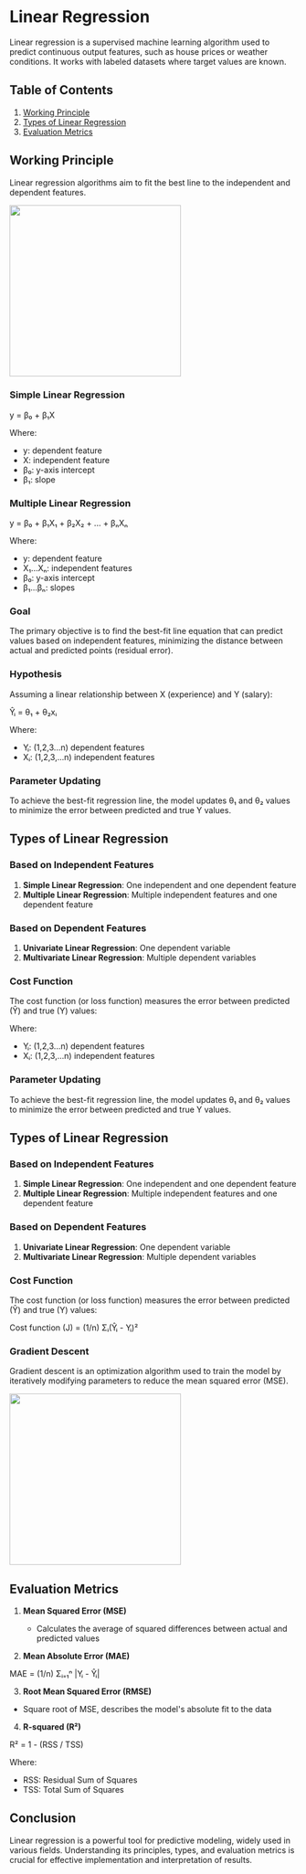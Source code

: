 # Linear Regression

Linear regression is a supervised machine learning algorithm used to predict continuous output features, such as house prices or weather conditions. It works with labeled datasets where target values are known.

## Table of Contents
1. [Working Principle](#working-principle)
2. [Types of Linear Regression](#types-of-linear-regression)
3. [Evaluation Metrics](#evaluation-metrics)

## Working Principle

Linear regression algorithms aim to fit the best line to the independent and dependent features.

<img src="https://media.geeksforgeeks.org/wp-content/uploads/20231129130431/11111111.png" width="300" height="300">

### Simple Linear Regression

y = β₀ + β₁X

Where:
- y: dependent feature
- X: independent feature
- β₀: y-axis intercept
- β₁: slope

### Multiple Linear Regression

y = β₀ + β₁X₁ + β₂X₂ + ... + βₙXₙ

Where:
- y: dependent feature
- X₁...Xₙ: independent features
- β₀: y-axis intercept
- β₁...βₙ: slopes

### Goal


The primary objective is to find the best-fit line equation that can predict values based on independent features, minimizing the distance between actual and predicted points (residual error).

### Hypothesis


Assuming a linear relationship between X (experience) and Y (salary):

Ŷᵢ = θ₁ + θ₂xᵢ

Where:
- Yᵢ: (1,2,3...n) dependent features
- Xᵢ: (1,2,3,...n) independent features

### Parameter Updating
To achieve the best-fit regression line, the model updates θ₁ and θ₂ values to minimize the error between predicted and true Y values.

## Types of Linear Regression

### Based on Independent Features
1. **Simple Linear Regression**: One independent and one dependent feature
2. **Multiple Linear Regression**: Multiple independent features and one dependent feature

### Based on Dependent Features
1. **Univariate Linear Regression**: One dependent variable
2. **Multivariate Linear Regression**: Multiple dependent variables

### Cost Function
The cost function (or loss function) measures the error between predicted (Ŷ) and true (Y) values:

Where:
- Yᵢ: (1,2,3...n) dependent features
- Xᵢ: (1,2,3,...n) independent features

### Parameter Updating
To achieve the best-fit regression line, the model updates θ₁ and θ₂ values to minimize the error between predicted and true Y values.

## Types of Linear Regression

### Based on Independent Features
1. **Simple Linear Regression**: One independent and one dependent feature
2. **Multiple Linear Regression**: Multiple independent features and one dependent feature

### Based on Dependent Features
1. **Univariate Linear Regression**: One dependent variable
2. **Multivariate Linear Regression**: Multiple dependent variables

### Cost Function
The cost function (or loss function) measures the error between predicted (Ŷ) and true (Y) values:

Cost function (J) = (1/n) Σᵢ(Ŷᵢ - Yᵢ)²

### Gradient Descent
Gradient descent is an optimization algorithm used to train the model by iteratively modifying parameters to reduce the mean squared error (MSE).

<img src="https://media.geeksforgeeks.org/wp-content/uploads/20230424151248/Gradient-Descent-for-ML-Linear-Regression-(1).webp" width="300" height="300">

## Evaluation Metrics

1. **Mean Squared Error (MSE)**
   - Calculates the average of squared differences between actual and predicted values

2. **Mean Absolute Error (MAE)**

MAE = (1/n) Σᵢ₌₁ⁿ |Yᵢ - Ŷᵢ|

3. **Root Mean Squared Error (RMSE)**
- Square root of MSE, describes the model's absolute fit to the data

4. **R-squared (R²)**
   
R² = 1 - (RSS / TSS)

Where:
- RSS: Residual Sum of Squares
- TSS: Total Sum of Squares

## Conclusion

Linear regression is a powerful tool for predictive modeling, widely used in various fields. Understanding its principles, types, and evaluation metrics is crucial for effective implementation and interpretation of results.


